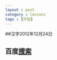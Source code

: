```yaml
---
layout : post
category : lessons
tags : [开始]
---
```

##汉字2012年12月24日
## 百度[搜索](http://www.baidu.com)
